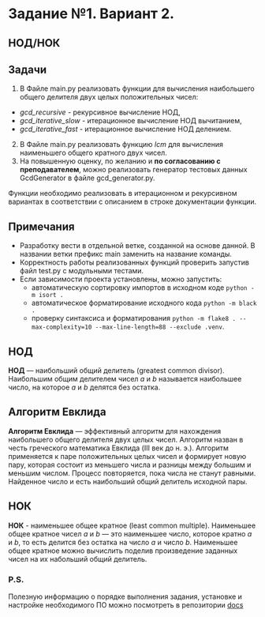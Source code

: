 # Задание №1. Вариант 2.
## НОД/НОК

## Задачи  
1. В Файле main.py реализовать функции для вычисления наибольшего общего делителя двух целых положительных чисел:
- *gcd_recursive* - рекурсивное вычисление НОД,
- *gcd_iterative_slow* - итерационное вычисление НОД вычитанием,
- *gcd_iterative_fast* - итерационное вычисление НОД делением.  
2. В Файле main.py реализовать функцию *lcm* для вычисления наименьшего общего кратного двух чисел.
3. На повышенную оценку, по желанию и **по согласованию с преподавателем**, можно реализовать генератор тестовых данных GcdGenerator в файле gcd_generator.py.

Функции необходимо реализовать в итерационном и рекурсивном вариантах в соответствии с описанием в строке документации функции.

## Примечания  
- Разработку вести в отдельной ветке, созданной на основе данной. В названии ветки префикс main заменить на название команды. 
- Корректность работы реализованных функций проверить запустив файл test.py с модульными тестами. 
- Если зависимости проекта установлены, можно запустить:
    * автоматическую сортировку импортов в исходном коде `python -m isort .`
    * автоматическое форматирование исходного кода `python -m black .`
    * проверку синтаксиса и форматирования `python -m flake8 . --max-complexity=10 --max-line-length=88 --exclude .venv`.
    
## НОД
**НОД** — наибольший общий делитель (greatest common divisor). Наибольшим общим делителем чисел *a* и *b* 
называется наибольшее число, на которое *a* и *b* делятся без остатка.

## Алгоритм Евклида
**Алгоритм Евклида** — эффективный алгоритм для нахождения наибольшего общего делителя двух целых чисел.
Алгоритм назван в честь греческого математика Евклида (III век до н. э.). Алгоритм применяется к паре
положительных целых чисел и формирует новую пару, которая состоит из меньшего числа и разницы между большим
и меньшим числом. Процесс повторяется, пока числа не станут равными. Найденное число и есть наибольший общий
делитель исходной пары.
  
## НОК
**НОК** - наименьшее общее кратное (least common multiple). Наименьшее общее кратное чисел *a* и *b* — это 
наименьшее число, которое кратно *a* и *b*, то есть делится без остатка на число *a* и число *b*. 
Наименьшее общее кратное можно вычислить поделив произведение заданных чисел на их набольший общий делитель.

### P.S.
Полезную информацию о порядке выполнения задания, установке и настройке необходимого ПО можно посмотреть в репозитории [docs](https://github.com/hse-algo-psapr-25/docs)